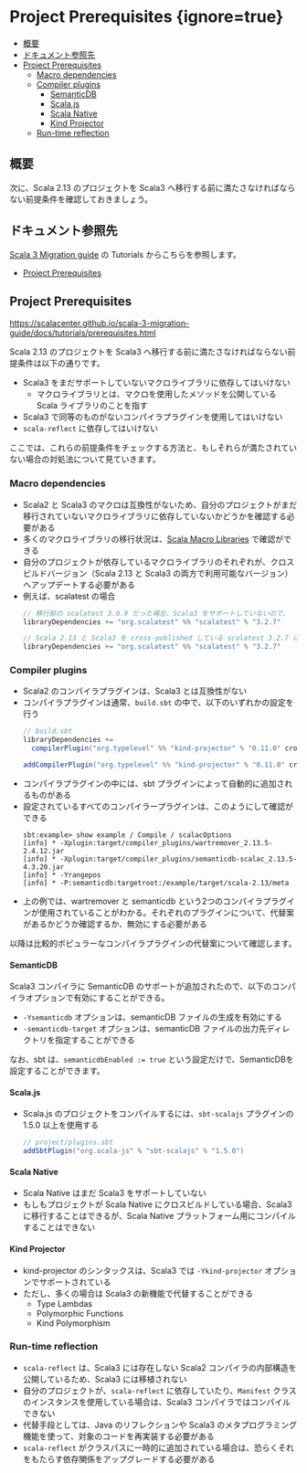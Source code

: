 # Project Prerequisites {ignore=true}

<!-- @import "[TOC]" {cmd="toc" depthFrom=1 depthTo=6 orderedList=false} -->

<!-- code_chunk_output -->

- [概要](#概要)
- [ドキュメント参照先](#ドキュメント参照先)
- [Project Prerequisites](#project-prerequisites-1)
  - [Macro dependencies](#macro-dependencies)
  - [Compiler plugins](#compiler-plugins)
    - [SemanticDB](#semanticdb)
    - [Scala.js](#scalajs)
    - [Scala Native](#scala-native)
    - [Kind Projector](#kind-projector)
  - [Run-time reflection](#run-time-reflection)

<!-- /code_chunk_output -->

## 概要

次に、Scala 2.13 のプロジェクトを Scala3 へ移行する前に満たさなければならない前提条件を確認しておきましょう。

## ドキュメント参照先

[Scala 3 Migration guide](https://scalacenter.github.io/scala-3-migration-guide/) の Tutorials からこちらを参照します。

- [Project Prerequisites](https://scalacenter.github.io/scala-3-migration-guide/docs/tutorials/prerequisites.html)


## Project Prerequisites

https://scalacenter.github.io/scala-3-migration-guide/docs/tutorials/prerequisites.html

Scala 2.13 のプロジェクトを Scala3 へ移行する前に満たさなければならない前提条件は以下の通りです。

- Scala3 をまだサポートしていないマクロライブラリに依存してはいけない
  - マクロライブラリとは、マクロを使用したメソッドを公開している Scala ライブラリのことを指す
- Scala3 で同等のものがないコンパイラプラグインを使用してはいけない
- `scala-reflect` に依存してはいけない

ここでは、これらの前提条件をチェックする方法と、もしそれらが満たされていない場合の対処法について見ていきます。


### Macro dependencies

- Scala2 と Scala3 のマクロは互換性がないため、自分のプロジェクトがまだ移行されていないマクロライブラリに依存していないかどうかを確認する必要がある
- 多くのマクロライブラリの移行状況は、[Scala Macro Libraries](https://scalacenter.github.io/scala-3-migration-guide/docs/macros/macro-libraries.html) で確認ができる
- 自分のプロジェクトが依存しているマクロライブラリのそれぞれが、クロスビルドバージョン（Scala 2.13 と Scala3 の両方で利用可能なバージョン）へアップデートする必要がある
- 例えば、scalatest の場合
  ```scala
  // 移行前の scalatest 3.0.9 だった場合、Scala3 をサポートしていないので、
  libraryDependencies += "org.scalatest" %% "scalatest" % "3.2.7"

  // Scala 2.13 と Scala3 を cross-published している scalatest 3.2.7 に上げる
  libraryDependencies += "org.scalatest" %% "scalatest" % "3.2.7"
  ```

### Compiler plugins

- Scala2 のコンパイラプラグインは、Scala3 とは互換性がない
- コンパイラプラグインは通常、`build.sbt` の中で、以下のいずれかの設定を行う
  ```scala
  // build.sbt
  libraryDependencies +=
    compilerPlugin("org.typelevel" %% "kind-projector" % "0.11.0" cross CrossVersion.full)

  addCompilerPlugin("org.typelevel" %% "kind-projector" % "0.11.0" cross CrossVersion.full)
  ```
- コンパイラプラグインの中には、sbt プラグインによって自動的に追加されるものがある
- 設定されているすべてのコンパイラープラグインは、このようにして確認ができる
  ```
  sbt:example> show example / Compile / scalacOptions
  [info] * -Xplugin:target/compiler_plugins/wartremover_2.13.5-2.4.12.jar
  [info] * -Xplugin:target/compiler_plugins/semanticdb-scalac_2.13.5-4.3.20.jar
  [info] * -Yrangepos
  [info] * -P:semanticdb:targetroot:/example/target/scala-2.13/meta
  ```
- 上の例では、wartremover と semanticdb という2つのコンパイラプラグインが使用されていることがわかる。それぞれのプラグインについて、代替案があるかどうか確認するか、無効にする必要がある

以降は比較的ポピュラーなコンパイラプラグインの代替案について確認します。

#### SemanticDB

Scala3 コンパイラに SemanticDB のサポートが追加されたので、以下のコンパイラオプションで有効にすることができる。

- `-Ysemanticdb` オプションは、semanticDB ファイルの生成を有効にする
- `-semanticdb-target` オプションは、semanticDB ファイルの出力先ディレクトリを指定することができる

なお、sbt は、`semanticdbEnabled := true` という設定だけで、SemanticDBを設定することができます。

#### Scala.js

- Scala.js のプロジェクトをコンパイルするには、`sbt-scalajs` プラグインの 1.5.0 以上を使用する
  ```scala
  // project/plugins.sbt
  addSbtPlugin("org.scala-js" % "sbt-scalajs" % "1.5.0")
  ```

#### Scala Native

- Scala Native はまだ Scala3 をサポートしていない
- もしもプロジェクトが Scala Native にクロスビルドしている場合、Scala3 に移行することはできるが、Scala Native プラットフォーム用にコンパイルすることはできない

#### Kind Projector

- kind-projector のシンタックスは、Scala3 では `-Ykind-projector` オプションでサポートされている
- ただし、多くの場合は Scala3 の新機能で代替することができる
  - Type Lambdas
  - Polymorphic Functions
  - Kind Polymorphism

### Run-time reflection

- `scala-reflect` は、Scala3 には存在しない Scala2 コンパイラの内部構造を公開しているため、Scala3 には移植されない
- 自分のプロジェクトが、`scala-reflect` に依存していたり、`Manifest` クラスのインスタンスを使用している場合は、Scala3 コンパイラではコンパイルできない
- 代替手段としては、Java のリフレクションや Scala3 のメタプログラミング機能を使って、対象のコードを再実装する必要がある
- `scala-reflect` がクラスパスに一時的に追加されている場合は、恐らくそれをもたらす依存関係をアップグレードする必要がある

